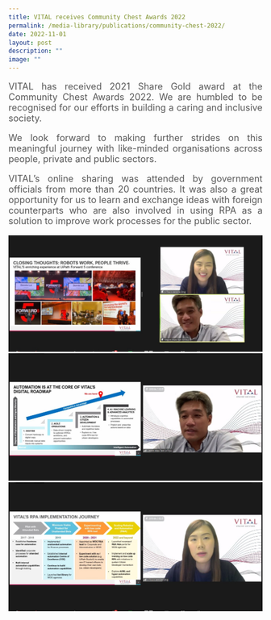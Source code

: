 ```yaml
---
title: VITAL receives Community Chest Awards 2022
permalink: /media-library/publications/community-chest-2022/
date: 2022-11-01
layout: post
description: ""
image: ""
---
```

<p style="font-size: 18px;color:#585858;text-align:justify;">
VITAL has received 2021 Share Gold award at the Community Chest Awards 2022. We are humbled to be recognised for our efforts in building a caring and inclusive society.
</p>
<p style="font-size: 18px;color:#585858;text-align:justify;">
We look forward to making further strides on this meaningful journey with like-minded organisations across people, private and public sectors.
</p>
<p style="font-size: 18px;color:#585858;text-align:justify;">
VITAL’s online sharing was attended by government officials from more than 20 countries. It was also a great opportunity for us to learn and exchange ideas with foreign counterparts who are also involved in using RPA as a solution to improve work processes for the public sector.
</p>
<img src="/images/Media/MFA SCP 01.jpg">
<br>
<img src="/images/Media/MFA SCP 02.jpg">
<br>
<img src="/images/Media/MFA SCP 03.jpg">
